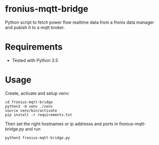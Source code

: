# fronius-mqtt-bridge

Python script to fetch power flow realtime data from a fronis data manager and pubish it to a mqtt broker.

# Requirements
* Tested with Python 3.5

# Usage
Create, activate and setup venv:

```
cd fronius-mqtt-bridge
python3 -m venv ./venv
source venv/bin/activate
pip install -r requirements.txt
```

Then set the right hostnames or ip addresss and ports in fronius-mqtt-bridge.py and run

```
python3 fronius-mqtt-bridge.py
```